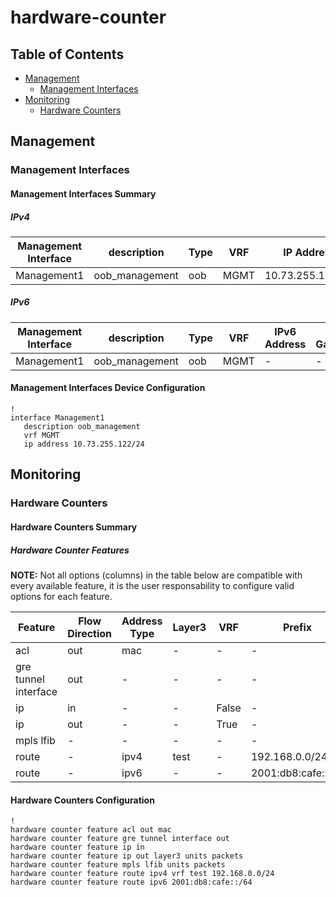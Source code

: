 # hardware-counter

## Table of Contents

- [Management](#management)
  - [Management Interfaces](#management-interfaces)
- [Monitoring](#monitoring)
  - [Hardware Counters](#hardware-counters)

## Management

### Management Interfaces

#### Management Interfaces Summary

##### IPv4

| Management Interface | description | Type | VRF | IP Address | Gateway |
| -------------------- | ----------- | ---- | --- | ---------- | ------- |
| Management1 | oob_management | oob | MGMT | 10.73.255.122/24 | 10.73.255.2 |

##### IPv6

| Management Interface | description | Type | VRF | IPv6 Address | IPv6 Gateway |
| -------------------- | ----------- | ---- | --- | ------------ | ------------ |
| Management1 | oob_management | oob | MGMT | - | - |

#### Management Interfaces Device Configuration

```eos
!
interface Management1
   description oob_management
   vrf MGMT
   ip address 10.73.255.122/24
```

## Monitoring

### Hardware Counters

#### Hardware Counters Summary

##### Hardware Counter Features

**NOTE:** Not all options (columns) in the table below are compatible with every available feature, it is the user responsability to configure valid options for each feature.

| Feature | Flow Direction | Address Type | Layer3 | VRF | Prefix | Units Packets |
| ------- | -------------- | ------------ | ------ | --- | ------ | ------------- |
| acl | out | mac | - | - | - | - |
| gre tunnel interface | out | - | - | - | - | - |
| ip | in | - | - | False | - | False |
| ip | out | - | - | True | - | True |
| mpls lfib | - | - | - | - | - | True |
| route | - | ipv4 | test | - | 192.168.0.0/24 | - |
| route | - | ipv6 | - | - | 2001:db8:cafe::/64 | - |

#### Hardware Counters Configuration

```eos
!
hardware counter feature acl out mac
hardware counter feature gre tunnel interface out
hardware counter feature ip in
hardware counter feature ip out layer3 units packets
hardware counter feature mpls lfib units packets
hardware counter feature route ipv4 vrf test 192.168.0.0/24
hardware counter feature route ipv6 2001:db8:cafe::/64
```

